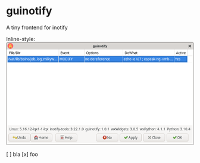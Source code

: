 # guinotify

A tiny frontend for inotify

Inline-style: 
![guinotify](https://github.com/amstelchen/guinotify/raw/master/guinotify-screenshot.png "Screenshot")

[ ] bla
[x] foo
